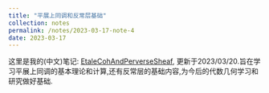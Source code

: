 ```yaml
---
title: "平展上同调和反常层基础"
collection: notes
permalink: /notes/2023-03-17-note-4
date: 2023-03-17
---
```

这里是我的(中文)笔记: [EtaleCohAndPerverseSheaf](https://dvlxlwz.github.io/files/EtaleCohAndPerverseSheaf.pdf), 更新于2023/03/20.旨在学习平展上同调的基本理论和计算,还有反常层的基础内容,为今后的代数几何学习和研究做好基础.
